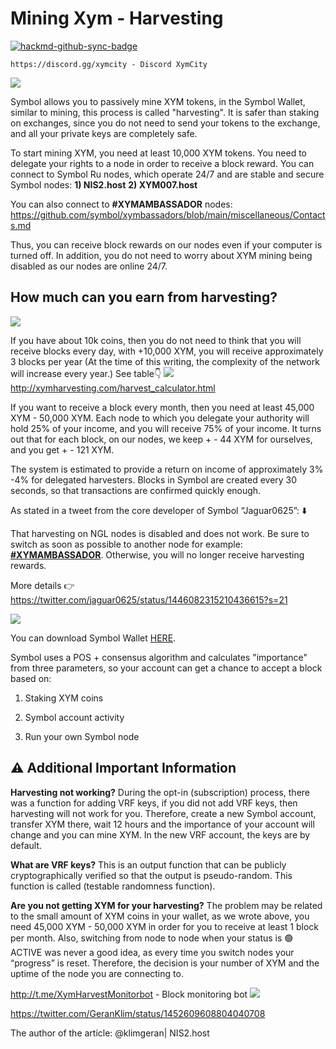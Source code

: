 # Mining Xym - Harvesting

[![hackmd-github-sync-badge](https://hackmd.io/TWM0Y-AEQLeuDNL8leWjqw/badge)](https://hackmd.io/TWM0Y-AEQLeuDNL8leWjqw)

```
https://discord.gg/xymcity - Discord XymCity
```

![](https://i.imgur.com/osMsWfX.jpg) 

Symbol allows you to passively mine XYM tokens, in the Symbol Wallet, similar to mining, this process is called "harvesting". It is safer than staking on exchanges, since you do not need to send your tokens to the exchange, and all your private keys are completely safe.

To start mining XYM, you need at least 10,000 XYM tokens. You need to delegate your rights to a node in order to receive a block reward. You can connect to Symbol Ru nodes, which operate 24/7 and are stable and secure Symbol nodes:
**1) NIS2.host**
**2) XYM007.host**

You can also connect to **#XYMAMBASSADOR** nodes:
https://github.com/symbol/xymbassadors/blob/main/miscellaneous/Contacts.md

Thus, you can receive block rewards on our nodes even if your computer is turned off. In addition, you do not need to worry about XYM mining being disabled as our nodes are online 24/7.

## How much can you earn from harvesting?

![](https://i.imgur.com/Qu8V72m.png)

If you have about 10k coins, then you do not need to think that you will receive blocks every day, with +10,000 XYM, you will receive approximately 3 blocks per year (At the time of this writing, the complexity of the network will increase every year.) See table👇
![](https://i.imgur.com/KmwYa5V.png)
http://xymharvesting.com/harvest_calculator.html

If you want to receive a block every month, then you need at least 45,000 XYM - 50,000 XYM. Each node to which you delegate your authority will hold 25% of your income, and you will receive 75% of your income. It turns out that for each block, on our nodes, we keep + - 44 XYM for ourselves, and you get + - 121 XYM.

The system is estimated to provide a return on income of approximately 3% -4% for delegated harvesters. Blocks in Symbol are created every 30 seconds, so that transactions are confirmed quickly enough.

As stated in a tweet from the core developer of Symbol “Jaguar0625”: ⬇️

That harvesting on NGL nodes is disabled and does not work. Be sure to switch as soon as possible to another node for example: **[#XYMAMBASSADOR](https://github.com/symbol/xymbassadors/blob/main/miscellaneous/Contacts.md)**. Otherwise, you will no longer receive harvesting rewards.

More details 👉 https://twitter.com/jaguar0625/status/1446082315210436615?s=21

![](https://i.imgur.com/dF3PU3k.jpg)


You can download Symbol Wallet [HERE](https://github.com/symbol/desktop-wallet/releases).

Symbol uses a POS + consensus algorithm and calculates "importance" from three parameters, so your account can get a chance to accept a block based on:

1) Staking XYM coins

2) Symbol account activity

3) Run your own Symbol node

## ⚠️ Additional Important Information

**Harvesting not working?** During the opt-in (subscription) process, there was a function for adding VRF keys, if you did not add VRF keys, then harvesting will not work for you. Therefore, create a new Symbol account, transfer XYM there, wait 12 hours and the importance of your account will change and you can mine XYM. In the new VRF account, the keys are by default.

**What are VRF keys?** This is an output function that can be publicly cryptographically verified so that the output is pseudo-random. This function is called (testable randomness function).

**Are you not getting XYM for your harvesting?** The problem may be related to the small amount of XYM coins in your wallet, as we wrote above, you need 45,000 XYM - 50,000 XYM in order for you to receive at least 1 block per month. Also, switching from node to node when your status is 🟢 ACTIVE was never a good idea, as every time you switch nodes your “progress” is reset. Therefore, the decision is your number of XYM and the uptime of the node you are connecting to.

http://t.me/XymHarvestMonitorbot - Block monitoring bot
![](https://i.imgur.com/xlPlDGY.jpg)

https://twitter.com/GeranKlim/status/1452609608804040708

The author of the article: @klimgeran| NIS2.host


